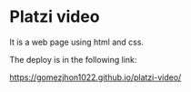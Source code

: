 # Platzi video

It is a web page using html and css.

The deploy is in the following link:

https://gomezjhon1022.github.io/platzi-video/